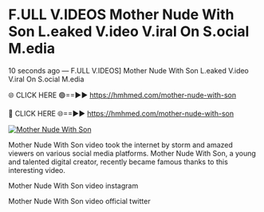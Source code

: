 # F.ULL V.IDEOS Mother Nude With Son L.eaked V.ideo V.iral On S.ocial M.edia

10 seconds ago — F.ULL V.IDEOS] Mother Nude With Son L.eaked V.ideo V.iral On S.ocial M.edia

🌐 CLICK HERE 🟢==►► https://hmhmed.com/mother-nude-with-son

🔴 CLICK HERE 🌐==►► https://hmhmed.com/mother-nude-with-son

[![Mother Nude With Son](https://i.imgur.com/dJHk4Zq.gif)](https://hmhmed.com/mother-nude-with-son)

Mother Nude With Son video took the internet by storm and amazed viewers on various social media platforms. Mother Nude With Son, a young and talented digital creator, recently became famous thanks to this interesting video.

Mother Nude With Son video instagram

Mother Nude With Son video official twitter